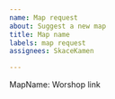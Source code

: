 ```yaml
---
name: Map request
about: Suggest a new map
title: Map name
labels: map request
assignees: SkaceKamen

---
```


MapName: Worshop link
